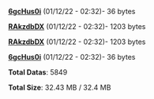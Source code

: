 [**6gcHus0i**](/data/6gcHus0i.txt) (01/12/22 - 02:32)- 36 bytes

[**RAkzdbDX**](/data/RAkzdbDX.txt) (01/12/22 - 02:32)- 1203 bytes

[**RAkzdbDX**](/data/RAkzdbDX.txt) (01/12/22 - 02:32)- 1203 bytes

[**6gcHus0i**](/data/6gcHus0i.txt) (01/12/22 - 02:32)- 36 bytes

**Total Datas**: 5849

**Total Size**: 32.43 MB / 32.4 MB